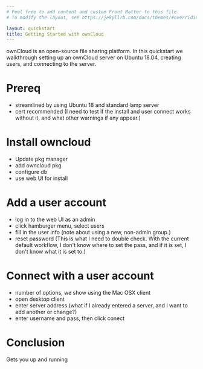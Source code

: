 ```yaml
---
# Feel free to add content and custom Front Matter to this file.
# To modify the layout, see https://jekyllrb.com/docs/themes/#overriding-theme-defaults

layout: quickstart
title: Getting Started with ownCloud
---
```

ownCloud is an open-source file sharing platform.  In this quickstart we walkthrough setting up an ownCloud server on Ubuntu 18.04, creating users, and connecting to the server.

# Prereq
- streamlined by using Ubuntu 18 and standard lamp server
- cert recommended (I need to test if the install and user connect works without it, and what other warnings if any appear.)

# Install owncloud
- Update pkg manager
- add owncloud pkg
- configure db
- use web UI for install

# Add a user account
- log in to the web UI as an admin
- click hamburger menu, select users
- fill in the user info (note about using a new, non-admin group.)
- reset password (This is what I need to double check. With the current default workflow, I don't know where to set the pass, and if it is set, I don't know what it is set to.)

# Connect with a user account
- number of options, we show using the Mac OSX client
- open desktop client
- enter server address (what if I already entered a server, and I want to add another or change?)
- enter username and pass, then click conect

# Conclusion
Gets you up and running

